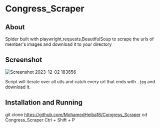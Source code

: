 # Congress_Scraper

## About 

Spider built with playwright,requests,BeautifulSoup to scrape the urls of member's images and download it to your directory 

## Screenshot

![Screenshot 2023-12-02 183656](https://github.com/MohamedHeiba16/Congress_Scraper/assets/152610603/98052dc0-b00d-4fc6-90a3-ebe67c07ce83)

Script will iterate over all utls and catch every url that ends with `.jpg` and download it.

## Installation and Running

git clone https://github.com/MohamedHeiba16/Congress_Scraper
cd Congress_Scraper
Ctrl + Shift + P


